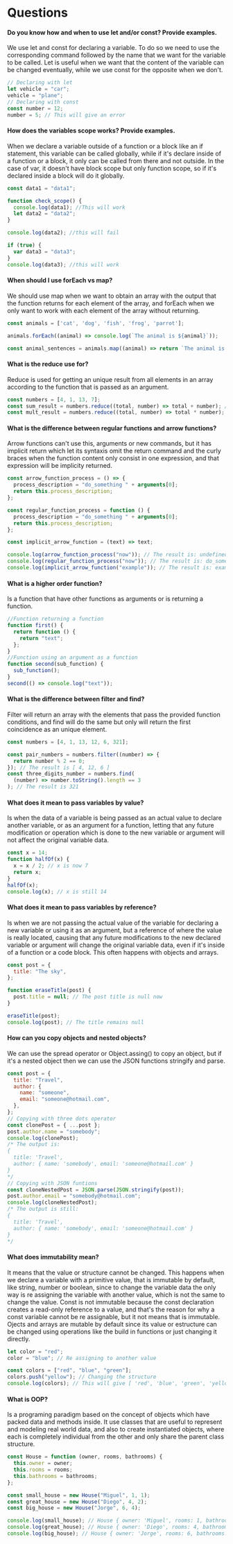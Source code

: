 # Questions

#### Do you know how and when to use let and/or const? Provide examples.

We use let and const for declaring a variable. To do so we need to use the corresponding command followed by the name that we want for the variable to be called. Let is useful when we want that the content of the variable can be changed eventually, while we use const for the opposite when we don't.

```javascript
// Declaring with let
let vehicle = "car";
vehicle = "plane";
// Declaring with const
const number = 12;
number = 5; // This will give an error
```

#### How does the variables scope works? Provide examples.

When we declare a variable outside of a function or a block like an if statement, this variable can be called globally, while if it's declare inside of a function or a block, it only can be called from there and not outside. In the case of var, it doesn't have block scope but only function scope, so if it's declared inside a block will do it globally.

```javascript
const data1 = "data1";

function check_scope() {
  console.log(data1); //This will work
  let data2 = "data2";
}

console.log(data2); //this will fail

if (true) {
  var data3 = "data3";
}
console.log(data3); //this will work
```

#### When should I use forEach vs map?

We should use map when we want to obtain an array with the output that the function returns for each element of the array, and forEach when we only want to work with each element of the array without returning.

```javascript
const animals = ['cat', 'dog', 'fish', 'frog', 'parrot'];

animals.forEach((animal) => console.log(`The animal is ${animal}`));

const animal_sentences = animals.map((animal) => return `The animal is ${animal}`);
```

#### What is the reduce use for?

Reduce is used for getting an unique result from all elements in an array according to the function that is passed as an argument.

```javascript
const numbers = [4, 1, 13, 7];
const sum_result = numbers.reduce((total, number) => total + number); // This will give 25
const mult_result = numbers.reduce((total, number) => total * number); //This will give 364
```

#### What is the difference between regular functions and arrow functions?

Arrow functions can't use this, arguments or new commands, but it has implicit return which let its syntaxis omit the return command and the curly braces when the function content only consist in one expression, and that expression will be implicity returned.

```javascript
const arrow_function_process = () => {
  process_description = "do_something " + arguments[0];
  return this.process_description;
};

const regular_function_process = function () {
  process_description = "do_something " + arguments[0];
  return this.process_description;
};

const implicit_arrow_function = (text) => text;

console.log(arrow_function_process("now")); // The result is: undefined
console.log(regular_function_process("now")); // The result is: do_something now
console.log(implicit_arrow_function("example")); // The result is: example
```

#### What is a higher order function?

Is a function that have other functions as arguments or is returning a function.

```javascript
//Function returning a function
function first() {
  return function () {
    return "text";
  };
}
//Function using an argument as a function
function second(sub_function) {
  sub_function();
}
second(() => console.log("text"));
```

#### What is the difference between filter and find?

Filter will return an array with the elements that pass the provided function conditions, and find will do the same but only will return the first coincidence as an unique element.

```javascript
const numbers = [4, 1, 13, 12, 6, 321];

const pair_numbers = numbers.filter((number) => {
  return number % 2 == 0;
}); // The result is [ 4, 12, 6 ]
const three_digits_number = numbers.find(
  (number) => number.toString().length == 3
); // The result is 321
```

#### What does it mean to pass variables by value?

Is when the data of a variable is being passed as an actual value to declare another variable, or as an argument for a function, letting that any future modification or operation which is done to the new variable or argument will not affect the original variable data.

```javascript
const x = 14;
function halfOf(x) {
  x = x / 2; // x is now 7
  return x;
}
halfOf(x);
console.log(x); // x is still 14
```

#### What does it mean to pass variables by reference?

Is when we are not passing the actual value of the variable for declaring a new variable or using it as an argument, but a reference of where the value is really located, causing that any future modifications to the new declared variable or argument will change the original variable data, even if it's inside of a function or a code block. This often happens with objects and arrays.

```javascript
const post = {
  title: "The sky",
};

function eraseTitle(post) {
  post.title = null; // The post title is null now
}

eraseTitle(post);
console.log(post); // The title remains null
```

#### How can you copy objects and nested objects?

We can use the spread operator or Object.assing() to copy an object, but if it's a nested object then we can use the JSON functions stringify and parse.

```javascript
const post = {
  title: "Travel",
  author: {
    name: "someone",
    email: "someone@hotmail.com",
  },
};
// Copying with three dots operator
const clonePost = { ...post };
post.author.name = "somebody";
console.log(clonePost);
/* The output is:
{
  title: 'Travel',
  author: { name: 'somebody', email: 'someone@hotmail.com' }
}
*/
// Copying with JSON funtions
const cloneNestedPost = JSON.parse(JSON.stringify(post));
post.author.email = "somebody@hotmail.com";
console.log(cloneNestedPost);
/* The output is still:
{
  title: 'Travel',
  author: { name: 'somebody', email: 'someone@hotmail.com' }
}
*/
```

#### What does immutability mean?

It means that the value or structure cannot be changed. This happens when we declare a variable with a primitive value, that is immutable by default, like string, number or boolean, since to change the variable data the only way is re assigning the variable with another value, which is not the same to change the value. Const is not immutable because the const declaration creates a read-only reference to a value, and that's the reason for why a const variable cannot be re assignable, but it not means that is immutable. Ojects and arrays are mutable by default since its value or estructure can be changed using operations like the build in functions or just changing it directly.

```javascript
let color = "red";
color = "blue"; // Re assigning to another value

const colors = ["red", "blue", "green"];
colors.push("yellow"); // Changing the structure
console.log(colors); // This will give [ 'red', 'blue', 'green', 'yellow' ]
```

#### What is OOP?

Is a programing paradigm based on the concept of objects which have packed data and methods inside. It use classes that are useful to represent and modeling real world data, and also to create instantiated objects, where each is completely individual from the other and only share the parent class structure.

```javascript
const House = function (owner, rooms, bathrooms) {
  this.owner = owner;
  this.rooms = rooms;
  this.bathrooms = bathrooms;
};

const small_house = new House("Miguel", 1, 1);
const great_house = new House("Diego", 4, 2);
const big_house = new House("Jorge", 6, 4);

console.log(small_house); // House { owner: 'Miguel', rooms: 1, bathrooms: 1 }
console.log(great_house); // House { owner: 'Diego', rooms: 4, bathrooms: 2 }
console.log(big_house); // House { owner: 'Jorge', rooms: 6, bathrooms: 4 }
```
